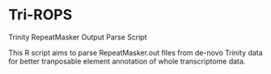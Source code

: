 # Tri-ROPS
Trinity RepeatMasker Output Parse Script

This R script aims to parse RepeatMasker.out files from de-novo Trinity data for better tranposable element annotation of whole transcriptome data.
